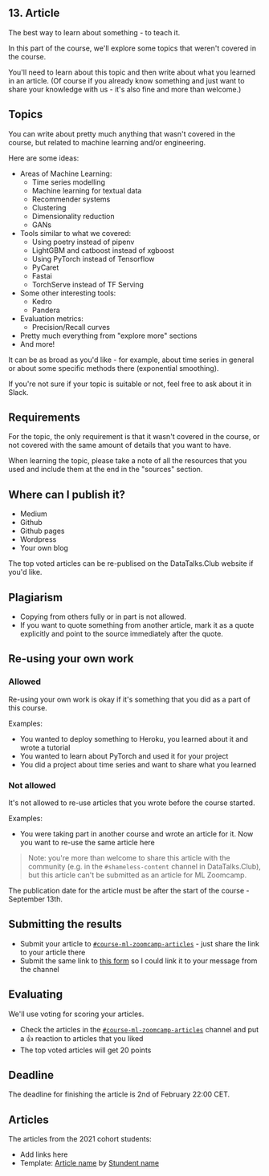 ## 13. Article

The best way to learn about something - to teach it.

In this part of the course, we'll explore some topics that weren't 
covered in the course.

You'll need to learn about this topic and then write about what
you learned in an article. (Of course if you already know something
and just want to share your knowledge with us - it's also fine
and more than welcome.)


## Topics

You can write about pretty much anything that wasn't covered 
in the course, but related to machine learning and/or engineering.

Here are some ideas:

* Areas of Machine Learning:
    * Time series modelling
    * Machine learning for textual data
    * Recommender systems
    * Clustering
    * Dimensionality reduction
    * GANs
* Tools similar to what we covered:
    * Using poetry instead of pipenv
    * LightGBM and catboost instead of xgboost
    * Using PyTorch instead of Tensorflow
    * PyCaret
    * Fastai
    * TorchServe instead of TF Serving
* Some other interesting tools:
    * Kedro
    * Pandera
* Evaluation metrics:
    * Precision/Recall curves
* Pretty much everything from "explore more" sections
* And more!

It can be as broad as you'd like - for example, about time series
in general or about some specific methods there
(exponential smoothing).

If you're not sure if your topic is suitable or not, feel free to
ask about it in Slack.


## Requirements

For the topic, the only requirement is that it wasn't covered in the 
course, or not covered with the same amount of details that you want 
to have.

When learning the topic, please take a note of all the resources 
that you used and include them at the end in the "sources" 
section. 


## Where can I publish it?

* Medium
* Github 
* Github pages
* Wordpress
* Your own blog

The top voted articles can be re-publised on the DataTalks.Club
website if you'd like.


## Plagiarism

* Copying from others fully or in part is not allowed. 
* If you want to quote something from another article,
  mark it as a quote explicitly and point to the source immediately 
  after the quote. 


## Re-using your own work 

### Allowed

Re-using your own work is okay if it's something that you did 
as a part of this course.

Examples:

* You wanted to deploy something to Heroku, you learned about it and wrote a tutorial
* You wanted to learn about PyTorch and used it for your project
* You did a project about time series and want to share what you learned


### Not allowed

It's not allowed to re-use articles that you wrote before 
the course started.

Examples:

* You were taking part in another course and wrote an article for it. Now you want to re-use the same article here

> Note: you're more than welcome to share this article with the
> community (e.g. in the `#shameless-content` channel in DataTalks.Club),
> but this article can't be submitted as an article for ML Zoomcamp. 

The publication date for the article must be after the start of the course - September 13th.


## Submitting the results

* Submit your article to [`#course-ml-zoomcamp-articles`](https://app.slack.com/client/T01ATQK62F8/C02QXBFS1PU) - 
  just share the link to your article there
* Submit the same link to [this form](https://forms.gle/aJ4D5QRtP3iqDqjp6) so I could link it to your message from the channel

## Evaluating

We'll use voting for scoring your articles.

* Check the articles in the [`#course-ml-zoomcamp-articles`](https://app.slack.com/client/T01ATQK62F8/C02QXBFS1PU) channel and put a :+1: reaction to articles that you liked
* The top voted articles will get 20 points 


## Deadline

The deadline for finishing the article is 2nd of February 22:00 CET.


## Articles 

The articles from the 2021 cohort students:

* Add links here
* Template: [Article name](Link-to-article) by [Stundent name](Linkedin/Twitter/Homepage/etc)
